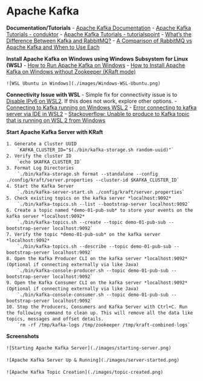 # Apache Kafka

**Documentation/Tutorials**
	- [Apache Kafka Documentation](https://kafka.apache.org/documentation/)
	- [Apache Kafka Tutorials - conduktor](https://learn.conduktor.io/kafka/what-is-apache-kafka/)
	- [Apache Kafka Tutorials - tutorialspoint](https://www.tutorialspoint.com/apache_kafka/index.htm)
	- [What’s the Difference Between Kafka and RabbitMQ?](https://aws.amazon.com/compare/the-difference-between-rabbitmq-and-kafka/)
	- [A Comparison of RabbitMQ vs Apache Kafka and When to Use Each](https://www.confluent.io/learn/rabbitmq-vs-apache-kafka/)

**Install Apache Kafka on Windows using Windows Subsystem for Linux (WSL)**
	- [How to Run Apache Kafka on Windows](https://www.confluent.io/blog/set-up-and-run-kafka-on-windows-linux-wsl-2/)
	- [How to Install Apache Kafka on Windows without Zookeeper (KRaft mode)](https://learn.conduktor.io/kafka/how-to-install-apache-kafka-on-windows-without-zookeeper-kraft-mode/)

	![WSL Ubuntu in Windows](./images/Windows-WSL-Ubuntu.png)

**Connectivity Issue with WSL**
	- Simple fix for connectivity issue is to [Disable IPv6 on WSL2](https://itsfoss.com/disable-ipv6-ubuntu-linux/). If this does not work, explore other options.
	- [Connecting to Kafka running on Windows WSL 2](https://docs.conduktor.io/desktop/kafka-cluster-connection/setting-up-a-connection-to-kafka/connecting-to-kafka-running-on-windows-wsl-2/)
	- [Error connecting to kafka server via IDE in WSL2](https://stackoverflow.com/questions/62511091/error-connecting-to-kafka-server-via-ide-in-wsl2)
	- [Stackoverflow: Unable to produce to Kafka topic that is running on WSL 2 from Windows](https://stackoverflow.com/questions/64177422/unable-to-produce-to-kafka-topic-that-is-running-on-wsl-2-from-windows)

**Start Apache Kafka Server with KRaft**

	1. Generate a Cluster UUID
		`KAFKA_CLUSTER_ID="$(./bin/kafka-storage.sh random-uuid)"`
	2. Verify the cluster ID
		`echo $KAFKA_CLUSTER_ID`
	3. Format Log Directories
		`./bin/kafka-storage.sh format --standalone --config ./config/kraft/server.properties --cluster-id $KAFKA_CLUSTER_ID`
	4. Start the Kafka Server
		`./bin/kafka-server-start.sh ./config/kraft/server.properties`
	5. Check existing topics on the kafka server *localhost:9092*
		`./bin/kafka-topics.sh --list --bootstrap-server localhost:9092`
	6. Create a topic named *demo-01-pub-sub* to store your events on the kafka server *localhost:9092*
		`./bin/kafka-topics.sh --create --topic demo-01-pub-sub --bootstrap-server localhost:9092`
	7. Verify the topic *demo-01-pub-sub* on the kafka server *localhost:9092*
		`./bin/kafka-topics.sh --describe --topic demo-01-pub-sub --bootstrap-server localhost:9092`
	8. Open the Kafka Producer CLI on the kafka server *localhost:9092* (Optional if connecting externally via like Java)
		`./bin/kafka-console-producer.sh --topic demo-01-pub-sub --bootstrap-server localhost:9092`
	9. Open the Kafka Consumer CLI on the kafka server *localhost:9092* (Optional if connecting externally via like Java)
		`./bin/kafka-console-consumer.sh --topic demo-01-pub-sub --bootstrap-server localhost:9092`
	10. Stop the Producers, Consumers and Kafka Server with Ctrl+C. Run the following command to clean up. This will remove all the data like topics, messages and offset details.
		`rm -rf /tmp/kafka-logs /tmp/zookeeper /tmp/kraft-combined-logs`


**Screenshots**

	![Starting Apache Kafka Server](./images/starting-server.png)

	![Apache Kafka Server Up & Running](./images/server-started.png)

	![Apache Kafka Topic Creation](./images/topic-created.png)
